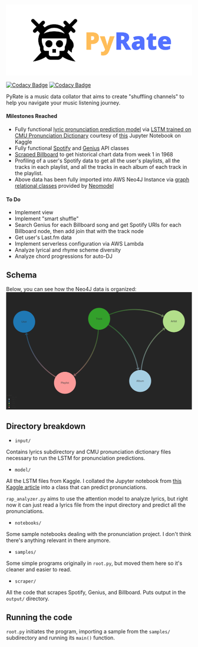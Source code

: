 ![Cover](static/cover.png)

[![Codacy Badge](https://api.codacy.com/project/badge/Grade/375f62bb721643488b573e463aeeb9b9)](https://www.codacy.com/manual/andykamath/PyRate?utm_source=github.com&amp;utm_medium=referral&amp;utm_content=andykamath/PyRate&amp;utm_campaign=Badge_Grade) [![Codacy Badge](https://api.codacy.com/project/badge/Coverage/375f62bb721643488b573e463aeeb9b9)](https://www.codacy.com/manual/andykamath/PyRate?utm_source=github.com&utm_medium=referral&utm_content=andykamath/PyRate&utm_campaign=Badge_Coverage)

PyRate is a music data collator that aims to create "shuffling channels" to help you navigate your music listening journey. 

#### Milestones Reached
- Fully functional [lyric pronunciation prediction model](model/rap_analyzer.py) via [LSTM trained on CMU Pronunciation Dictionary](model/attn_model.py) courtesy of [this](https://www.kaggle.com/reppic/predicting-english-pronunciations) Jupyter Notebook on Kaggle 
- Fully functional [Spotify](scraper/spotify.py) and [Genius](scraper/genius.py) API classes
- [Scraped Billboard](scraper/billboard.py) to get historical chart data from week 1 in 1968
- Profiling of a user's Spotify data to get all the user's playlists, all the tracks in each playlist, and all the tracks in each album of each track in the playlist.
- Above data has been fully imported into AWS Neo4J Instance via [graph relational classes](model/spotify) provided by [Neomodel](https://neomodel.readthedocs.io/en/latest/#)

#### To Do
- Implement view
- Implement "smart shuffle"
- Search Genius for each Billboard song and get Spotify URIs for each Billboard node, then add join that with the track node
- Get user's Last.fm data
- Implement serverless configuration via AWS Lambda
- Analyze lyrical and rhyme scheme diversity
- Analyze chord progressions for auto-DJ

## Schema
Below, you can see how the Neo4J data is organized:
![Schema](static/schema.jpg)


## Directory breakdown
- <code>input/</code>

Contains lyrics subdirectory and CMU pronunciation dictionary files necessary to run the LSTM for pronunciation predictions.

-  <code>model/</code>

All the LSTM files from Kaggle. I collated the Jupyter notebook from [this Kaggle article](https://www.kaggle.com/reppic/predicting-english-pronunciations) into a class that can predict pronunciations.

<code>rap_analyzer.py</code> aims to use the attention model to analyze lyrics, but right now it can just read a lyrics file from the input directory and predict all the pronunciations.

- <code>notebooks/</code>

Some sample notebooks dealing with the pronunciation project. I don't think there's anything relevant in there anymore.

- <code>samples/</code>

Some simple programs originally in <code>root.py</code>, but moved them here so it's cleaner and easier to read.

- <code>scraper/</code>

All the code that scrapes Spotify, Genius, and Billboard. Puts output in the <code>output/</code> directory.

## Running the code

<code>root.py</code> initiates the program, importing a sample from the <code>samples/</code> subdirectory and running its <code>main()</code> function. 